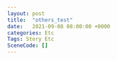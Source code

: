 ```yaml
---
layout: post
title:  "others_test"
date:   2021-09-08 08:00:00 +0000
categories: Etc
Tags: Story Etc
SceneCode: []
---
```

